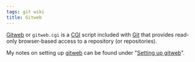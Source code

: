 ```yaml
---
tags: git wiki
title: Gitweb
---
```


[Gitweb](/wiki/Gitweb) or `gitweb.cgi` is a [CGI](/wiki/CGI) script included with [Git](/wiki/Git) that provides read-only browser-based access to a repository (or repositories).

My notes on setting up [gitweb](/wiki/gitweb) can be found under "[Setting up gitweb](/wiki/Setting_up_gitweb)".

